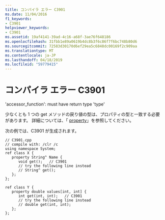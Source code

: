 ```yaml
---
title: コンパイラ エラー C3901
ms.date: 11/04/2016
f1_keywords:
- C3901
helpviewer_keywords:
- C3901
ms.assetid: 19af4141-39ad-4c16-a68f-3ae76f648186
ms.openlocfilehash: 31fbb1e89a0619b4dc8b3f6c86f7f6bc748b80d6
ms.sourcegitcommit: 72583d30170d6ef29ea5c6848dc00169f2c909aa
ms.translationtype: MT
ms.contentlocale: ja-JP
ms.lasthandoff: 04/18/2019
ms.locfileid: "59779415"
---
```

# <a name="compiler-error-c3901"></a>コンパイラ エラー C3901

'accessor_function': must have return type 'type'

少なくとも 1 つの get メソッドの戻り値の型は、プロパティの型と一致する必要があります。 詳細については、「 [property](../../extensions/property-cpp-component-extensions.md)」を参照してください。

次の例では、C3901 が生成されます。

```
// C3901.cpp
// compile with: /clr /c
using namespace System;
ref class X {
   property String^ Name {
      void get();   // C3901
      // try the following line instead
      // String^ get();
   };
};

ref class Y {
   property double values[int, int] {
      int get(int, int);   // C3901
      // try the following line instead
      // double get(int, int);
   };
};
```